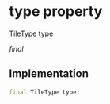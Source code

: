 


# type property







[TileType](../../enums_enums/TileType.md) type
  
_<span class="feature">final</span>_






## Implementation

```dart
final TileType type;
```







